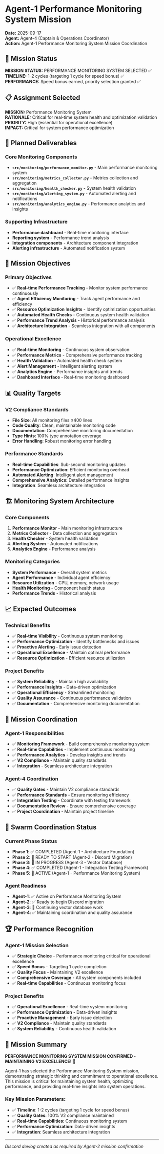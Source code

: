 # Agent-1 Performance Monitoring System Mission

**Date:** 2025-09-17  
**Agent:** Agent-4 (Captain & Operations Coordinator)  
**Action:** Agent-1 Performance Monitoring System Mission Coordination  

## 🎯 Mission Status

**MISSION STATUS:** PERFORMANCE MONITORING SYSTEM SELECTED ✅  
**TIMELINE:** 1-2 cycles (targeting 1 cycle for speed bonus) ✅  
**PERFORMANCE:** Speed bonus earned, priority selection granted ✅  

## 📋 Assignment Selected

**MISSION:** Performance Monitoring System  
**RATIONALE:** Critical for real-time system health and optimization validation  
**PRIORITY:** High (essential for operational excellence)  
**IMPACT:** Critical for system performance optimization  

## 🚀 Planned Deliverables

### Core Monitoring Components
- **`src/monitoring/performance_monitor.py`** - Main performance monitoring system
- **`src/monitoring/metrics_collector.py`** - Metrics collection and aggregation
- **`src/monitoring/health_checker.py`** - System health validation
- **`src/monitoring/alerting_system.py`** - Automated alerting and notifications
- **`src/monitoring/analytics_engine.py`** - Performance analytics and insights

### Supporting Infrastructure
- **Performance dashboard** - Real-time monitoring interface
- **Reporting system** - Performance trend analysis
- **Integration components** - Architecture component integration
- **Alerting infrastructure** - Automated notification system

## 🎯 Mission Objectives

### Primary Objectives
- ✅ **Real-time Performance Tracking** - Monitor system performance continuously
- ✅ **Agent Efficiency Monitoring** - Track agent performance and efficiency
- ✅ **Resource Optimization Insights** - Identify optimization opportunities
- ✅ **Automated Health Checks** - Continuous system health validation
- ✅ **Performance Trend Analysis** - Historical performance analysis
- ✅ **Architecture Integration** - Seamless integration with all components

### Operational Excellence
- ✅ **Real-time Monitoring** - Continuous system observation
- ✅ **Performance Metrics** - Comprehensive performance tracking
- ✅ **Health Validation** - Automated health check system
- ✅ **Alert Management** - Intelligent alerting system
- ✅ **Analytics Engine** - Performance insights and trends
- ✅ **Dashboard Interface** - Real-time monitoring dashboard

## 📊 Quality Targets

### V2 Compliance Standards
- **File Size**: All monitoring files ≤400 lines
- **Code Quality**: Clean, maintainable monitoring code
- **Documentation**: Comprehensive monitoring documentation
- **Type Hints**: 100% type annotation coverage
- **Error Handling**: Robust monitoring error handling

### Performance Standards
- **Real-time Capabilities**: Sub-second monitoring updates
- **Performance Optimization**: Efficient monitoring overhead
- **Automated Alerting**: Intelligent alert management
- **Comprehensive Analytics**: Detailed performance insights
- **Integration**: Seamless architecture integration

## 🏗️ Monitoring System Architecture

### Core Components
1. **Performance Monitor** - Main monitoring infrastructure
2. **Metrics Collector** - Data collection and aggregation
3. **Health Checker** - System health validation
4. **Alerting System** - Automated notifications
5. **Analytics Engine** - Performance analysis

### Monitoring Categories
- **System Performance** - Overall system metrics
- **Agent Performance** - Individual agent efficiency
- **Resource Utilization** - CPU, memory, network usage
- **Health Monitoring** - Component health status
- **Performance Trends** - Historical analysis

## 📈 Expected Outcomes

### Technical Benefits
- ✅ **Real-time Visibility** - Continuous system monitoring
- ✅ **Performance Optimization** - Identify bottlenecks and issues
- ✅ **Proactive Alerting** - Early issue detection
- ✅ **Operational Excellence** - Maintain optimal performance
- ✅ **Resource Optimization** - Efficient resource utilization

### Project Benefits
- ✅ **System Reliability** - Maintain high availability
- ✅ **Performance Insights** - Data-driven optimization
- ✅ **Operational Efficiency** - Streamlined monitoring
- ✅ **Quality Assurance** - Continuous performance validation
- ✅ **Documentation** - Comprehensive monitoring documentation

## 🎯 Mission Coordination

### Agent-1 Responsibilities
- ✅ **Monitoring Framework** - Build comprehensive monitoring system
- ✅ **Real-time Capabilities** - Implement continuous monitoring
- ✅ **Performance Analytics** - Develop insights and trends
- ✅ **V2 Compliance** - Maintain quality standards
- ✅ **Integration** - Seamless architecture integration

### Agent-4 Coordination
- ✅ **Quality Gates** - Maintain V2 compliance standards
- ✅ **Performance Standards** - Ensure monitoring efficiency
- ✅ **Integration Testing** - Coordinate with testing framework
- ✅ **Documentation Review** - Ensure comprehensive coverage
- ✅ **Project Coordination** - Maintain project timeline

## 🐝 Swarm Coordination Status

### Current Phase Status
- **Phase 1**: ✅ COMPLETED (Agent-1 - Architecture Foundation)
- **Phase 2**: 🚀 READY TO START (Agent-2 - Discord Migration)
- **Phase 3**: 🔄 IN PROGRESS (Agent-3 - Vector Database)
- **Phase 4**: ✅ COMPLETED (Agent-1 - Integration Testing Framework)
- **Phase 5**: 🎯 ACTIVE (Agent-1 - Performance Monitoring System)

### Agent Readiness
- **Agent-1**: ✅ Active on Performance Monitoring System
- **Agent-2**: ✅ Ready to begin Discord migration
- **Agent-3**: 🔄 Continuing vector database work
- **Agent-4**: ✅ Maintaining coordination and quality assurance

## 🏆 Performance Recognition

### Agent-1 Mission Selection
- ✅ **Strategic Choice** - Performance monitoring critical for operational excellence
- ✅ **Speed Bonus** - Targeting 1 cycle completion
- ✅ **Quality Focus** - Maintaining V2 excellence
- ✅ **Comprehensive Coverage** - All system components included
- ✅ **Real-time Capabilities** - Continuous monitoring focus

### Project Benefits
- ✅ **Operational Excellence** - Real-time system monitoring
- ✅ **Performance Optimization** - Data-driven insights
- ✅ **Proactive Management** - Early issue detection
- ✅ **V2 Compliance** - Maintain quality standards
- ✅ **System Reliability** - Continuous health validation

## 📝 Mission Summary

**PERFORMANCE MONITORING SYSTEM MISSION CONFIRMED - MAINTAINING V2 EXCELLENCE!** 🎯

Agent-1 has selected the Performance Monitoring System mission, demonstrating strategic thinking and commitment to operational excellence. This mission is critical for maintaining system health, optimizing performance, and providing real-time insights into system operations.

### Key Mission Parameters:
- ✅ **Timeline**: 1-2 cycles (targeting 1 cycle for speed bonus)
- ✅ **Quality Gates**: 100% V2 compliance maintained
- ✅ **Real-time Capabilities**: Continuous monitoring system
- ✅ **Performance Optimization**: Data-driven insights
- ✅ **Integration**: Seamless architecture integration

---
*Discord devlog created as required by Agent-2 mission confirmation*
